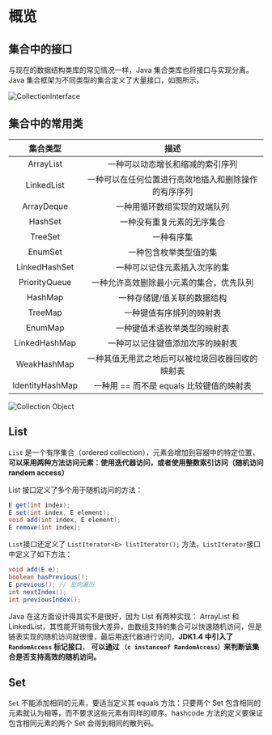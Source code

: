 # 概览

## 集合中的接口

与现在的数据结构类库的常见情况一样，Java 集合类库也将接口与实现分离。Java 集合框架为不同类型的集合定义了大量接口，如图所示。

![CollectionInterface](https://blog-1300663127.cos.ap-shanghai.myqcloud.com/BackEnd_Notes/CollectionInterface.png)

## 集合中的常用类

|    集合类型     |                         描述                         |
| :-------------: | :--------------------------------------------------: |
|    ArrayList    |           一种可以动态增长和缩减的索引序列           |
|   LinkedList    | 一种可以在任何位置进行高效地插入和删除操作的有序序列 |
|   ArrayDeque    |             一种用循环数组实现的双端队列             |
|     HashSet     |              一种没有重复元素的无序集合              |
|     TreeSet     |                      一种有序集                      |
|     EnumSet     |                一种包含枚举类型值的集                |
|  LinkedHashSet  |             一种可以记住元素插入次序的集             |
|  PriorityQueue  |       一种允许高效删除最小元素的集合，优先队列       |
|     HashMap     |             一种存储键/值关联的数据结构              |
|     TreeMap     |               一种键值有序排列的映射表               |
|     EnumMap     |             一种键值术语枚举类型的映射表             |
|  LinkedHashMap  |           一种可以记住键值添加次序的映射表           |
|   WeakHashMap   |   一种其值无用武之地后可以被垃圾回收器回收的映射表   |
| IdentityHashMap |       一种用 == 而不是 equals 比较键值的映射表       |

![Collection Object](https://blog-1300663127.cos.ap-shanghai.myqcloud.com/BackEnd_Notes/CollectionObject.png)

## List

`List` 是一个有序集合（ordered collection），元素会增加到容器中的特定位置，**可以采用两种方法访问元素：使用迭代器访问，或者使用整数索引访问（随机访问 random access）**

List 接口定义了多个用于随机访问的方法：

```java
E get(int index);
E set(int index, E element);
void add(int index, E element);
E remove(int index);
```

`List`接口还定义了 `ListIterator<E> listIterator();` 方法，` ListIterator `接口中定义了如下方法：

```java
void add(E e);
boolean hasPrevious();
E previous(); // 反向遍历
int nextIndex();
int previousIndex();
```

Java 在这方面设计得其实不是很好，因为 List 有两种实现： ArrayList 和 LinkedList，其性能开销有很大差异，由数组支持的集合可以快速随机访问，但是链表实现的随机访问就很慢，最后用迭代器进行访问。**JDK1.4 中引入了 `RandomAccess` 标记接口**， **可以通过 `（c instanceof RandomAccess）`来判断该集合是否支持高效的随机访问。**



## Set

`Set` 不能添加相同的元素，要适当定义其 equals 方法：只要两个 Set 包含相同的元素就认为相等，而不要求这些元素有同样的顺序。hashcode 方法的定义要保证包含相同元素的两个 Set 会得到相同的散列码。